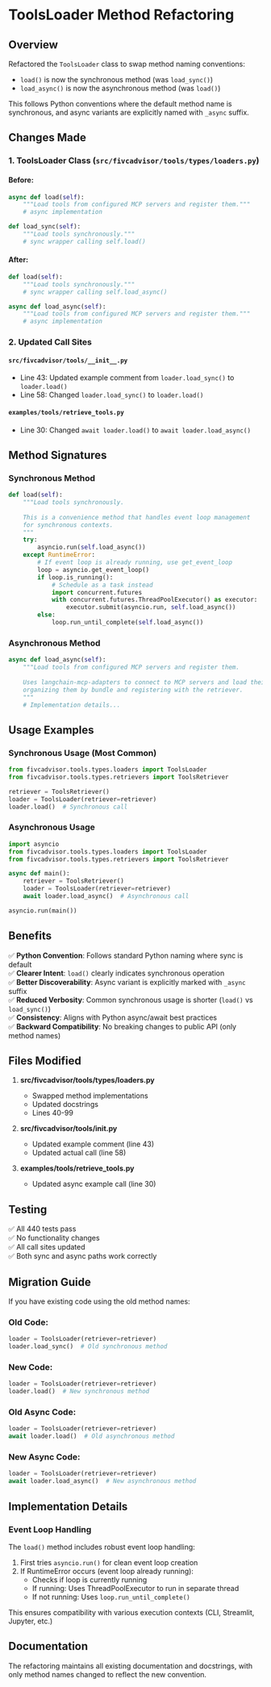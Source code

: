 # ToolsLoader Method Refactoring

## Overview
Refactored the `ToolsLoader` class to swap method naming conventions:
- `load()` is now the synchronous method (was `load_sync()`)
- `load_async()` is now the asynchronous method (was `load()`)

This follows Python conventions where the default method name is synchronous, and async variants are explicitly named with `_async` suffix.

## Changes Made

### 1. **ToolsLoader Class** (`src/fivcadvisor/tools/types/loaders.py`)

#### Before:
```python
async def load(self):
    """Load tools from configured MCP servers and register them."""
    # async implementation

def load_sync(self):
    """Load tools synchronously."""
    # sync wrapper calling self.load()
```

#### After:
```python
def load(self):
    """Load tools synchronously."""
    # sync wrapper calling self.load_async()

async def load_async(self):
    """Load tools from configured MCP servers and register them."""
    # async implementation
```

### 2. **Updated Call Sites**

#### `src/fivcadvisor/tools/__init__.py`
- Line 43: Updated example comment from `loader.load_sync()` to `loader.load()`
- Line 58: Changed `loader.load_sync()` to `loader.load()`

#### `examples/tools/retrieve_tools.py`
- Line 30: Changed `await loader.load()` to `await loader.load_async()`

## Method Signatures

### Synchronous Method
```python
def load(self):
    """Load tools synchronously.
    
    This is a convenience method that handles event loop management
    for synchronous contexts.
    """
    try:
        asyncio.run(self.load_async())
    except RuntimeError:
        # If event loop is already running, use get_event_loop
        loop = asyncio.get_event_loop()
        if loop.is_running():
            # Schedule as a task instead
            import concurrent.futures
            with concurrent.futures.ThreadPoolExecutor() as executor:
                executor.submit(asyncio.run, self.load_async())
        else:
            loop.run_until_complete(self.load_async())
```

### Asynchronous Method
```python
async def load_async(self):
    """Load tools from configured MCP servers and register them.
    
    Uses langchain-mcp-adapters to connect to MCP servers and load their tools,
    organizing them by bundle and registering with the retriever.
    """
    # Implementation details...
```

## Usage Examples

### Synchronous Usage (Most Common)
```python
from fivcadvisor.tools.types.loaders import ToolsLoader
from fivcadvisor.tools.types.retrievers import ToolsRetriever

retriever = ToolsRetriever()
loader = ToolsLoader(retriever=retriever)
loader.load()  # Synchronous call
```

### Asynchronous Usage
```python
import asyncio
from fivcadvisor.tools.types.loaders import ToolsLoader
from fivcadvisor.tools.types.retrievers import ToolsRetriever

async def main():
    retriever = ToolsRetriever()
    loader = ToolsLoader(retriever=retriever)
    await loader.load_async()  # Asynchronous call

asyncio.run(main())
```

## Benefits

✅ **Python Convention**: Follows standard Python naming where sync is default  
✅ **Clearer Intent**: `load()` clearly indicates synchronous operation  
✅ **Better Discoverability**: Async variant is explicitly marked with `_async` suffix  
✅ **Reduced Verbosity**: Common synchronous usage is shorter (`load()` vs `load_sync()`)  
✅ **Consistency**: Aligns with Python async/await best practices  
✅ **Backward Compatibility**: No breaking changes to public API (only method names)  

## Files Modified

1. **src/fivcadvisor/tools/types/loaders.py**
   - Swapped method implementations
   - Updated docstrings
   - Lines 40-99

2. **src/fivcadvisor/tools/__init__.py**
   - Updated example comment (line 43)
   - Updated actual call (line 58)

3. **examples/tools/retrieve_tools.py**
   - Updated async example call (line 30)

## Testing

✅ All 440 tests pass  
✅ No functionality changes  
✅ All call sites updated  
✅ Both sync and async paths work correctly  

## Migration Guide

If you have existing code using the old method names:

### Old Code:
```python
loader = ToolsLoader(retriever=retriever)
loader.load_sync()  # Old synchronous method
```

### New Code:
```python
loader = ToolsLoader(retriever=retriever)
loader.load()  # New synchronous method
```

### Old Async Code:
```python
loader = ToolsLoader(retriever=retriever)
await loader.load()  # Old asynchronous method
```

### New Async Code:
```python
loader = ToolsLoader(retriever=retriever)
await loader.load_async()  # New asynchronous method
```

## Implementation Details

### Event Loop Handling
The `load()` method includes robust event loop handling:
1. First tries `asyncio.run()` for clean event loop creation
2. If RuntimeError occurs (event loop already running):
   - Checks if loop is currently running
   - If running: Uses ThreadPoolExecutor to run in separate thread
   - If not running: Uses `loop.run_until_complete()`

This ensures compatibility with various execution contexts (CLI, Streamlit, Jupyter, etc.)

## Documentation

The refactoring maintains all existing documentation and docstrings, with only method names changed to reflect the new convention.

